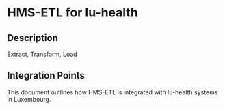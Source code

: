 # HMS-ETL for lu-health

## Description

Extract, Transform, Load

## Integration Points

This document outlines how HMS-ETL is integrated with lu-health systems in Luxembourg.
